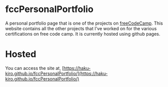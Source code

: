# fccPersonalPortfolio

A personal portfolio page that is one of the projects on [freeCodeCamp](https://freecodecamp.org).
This website contains all the other projects that I've worked on for the various certifications on free code camp. It is currently hosted using github pages.

# Hosted

You can access the site at, [https://haku-kiro.github.io/fccPersonalPortfolio/](https://haku-kiro.github.io/fccPersonalPortfolio/)
